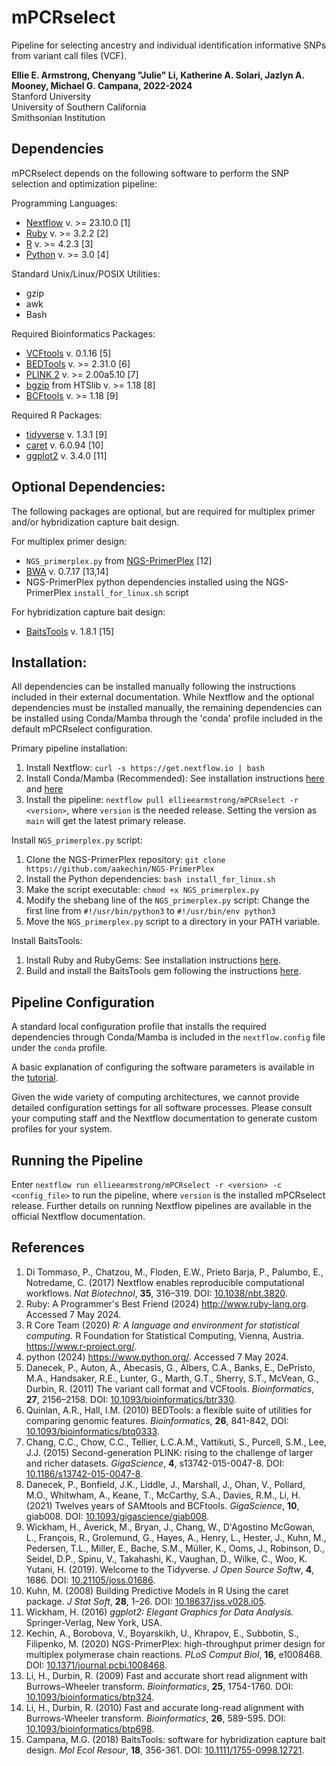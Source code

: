 # mPCRselect  
Pipeline for selecting ancestry and individual identification informative SNPs from variant call files (VCF).  

__Ellie E. Armstrong, Chenyang "Julie" Li, Katherine A. Solari, Jazlyn A. Mooney, Michael G. Campana, 2022-2024__  
Stanford University  
University of Southern California  
Smithsonian Institution  

## Dependencies  
mPCRselect depends on the following software to perform the SNP selection and optimization pipeline:  

Programming Languages:  
* [Nextflow](https://www.nextflow.io/) v. >= 23.10.0 [1]  
* [Ruby](http://www.ruby-lang.org) v. >= 3.2.2 [2]  
* [R](https://www.r-project.org/) v. >= 4.2.3 [3]  
* [Python](https://www.python.org/) v. >= 3.0 [4]  

Standard Unix/Linux/POSIX Utilities:
* gzip  
* awk  
* Bash

Required Bioinformatics Packages:  
* [VCFtools](https://vcftools.github.io/index.html) v. 0.1.16 [5]  
* [BEDTools](https://bedtools.readthedocs.io/en/latest/) v. >= 2.31.0 [6]  
* [PLINK 2](https://www.cog-genomics.org/plink/2.0/) v. >= 2.00a5.10 [7]  
* [bgzip](http://www.htslib.org/) from HTSlib v. >= 1.18 [8]  
* [BCFtools](http://www.htslib.org/) v. >= 1.18 [9]  

Required R Packages:
* [tidyverse](https://www.tidyverse.org/) v. 1.3.1 [9]  
* [caret](https://topepo.github.io/caret/) v. 6.0.94 [10]  
* [ggplot2](https://ggplot2.tidyverse.org/) v. 3.4.0 [11]  

## Optional Dependencies:  
The following packages are optional, but are required for multiplex primer and/or hybridization capture bait design.  

For multiplex primer design:  
* `NGS_primerplex.py` from [NGS-PrimerPlex](https://github.com/aakechin/NGS-PrimerPlex) [12]  
* [BWA](http://bio-bwa.sourceforge.net/) v. 0.7.17 [13,14]
* NGS-PrimerPlex python dependencies installed using the NGS-PrimerPlex `install_for_linux.sh` script  

For hybridization capture bait design:  
* [BaitsTools](https://github.com/campanam/BaitsTools) v. 1.8.1 [15]  

## Installation:  
All dependencies can be installed manually following the instructions included in their external documentation. While Nextflow and the optional dependencies must be installed manually, the remaining dependencies can be installed using Conda/Mamba through the 'conda' profile included in the default mPCRselect configuration.  

Primary pipeline installation:  
1. Install Nextflow: `curl -s https://get.nextflow.io | bash`  
2. Install Conda/Mamba (Recommended): See installation instructions [here](https://conda.io/projects/conda/en/latest/user-guide/install/index.html) and [here](https://mamba.readthedocs.io/en/latest/installation.html#installation)  
3. Install the pipeline: `nextflow pull ellieearmstrong/mPCRselect -r <version>`, where `version` is the needed release. Setting the version as `main` will get the latest primary release.  

Install `NGS_primerplex.py` script:  
1. Clone the NGS-PrimerPlex repository: `git clone https://github.com/aakechin/NGS-PrimerPlex`  
2. Install the Python dependencies: `bash install_for_linux.sh`  
3. Make the script executable: `chmod +x NGS_primerplex.py`  
4. Modify the shebang line of the `NGS_primerplex.py` script: Change the first line from `#!/usr/bin/python3` to `#!/usr/bin/env python3` 
5. Move the `NGS_primerplex.py` script to a directory in your PATH variable.  

Install BaitsTools:  
1. Install Ruby and RubyGems: See installation instructions [here](http://www.ruby-lang.org).  
2. Build and install the BaitsTools gem following the instructions [here](https://github.com/campanam/BaitsTools).  

## Pipeline Configuration  
A standard local configuration profile that installs the required dependencies through Conda/Mamba is included in the `nextflow.config` file under the `conda` profile.  

A basic explanation of configuring the software parameters is available in the [tutorial](docs/TUTORIAL.Md).  

Given the wide variety of computing architectures, we cannot provide detailed configuration settings for all software processes. Please consult your computing staff and the Nextflow documentation to generate custom profiles for your system.  

## Running the Pipeline  
Enter `nextflow run ellieearmstrong/mPCRselect -r <version> -c <config_file>` to run the pipeline, where `version` is the installed mPCRselect release. Further details on running Nextflow pipelines are available in the official Nextflow documentation.  

## References  
1. Di Tommaso, P., Chatzou, M., Floden, E.W., Prieto Barja, P., Palumbo, E., Notredame, C. (2017) Nextflow enables reproducible computational workflows. *Nat Biotechnol*, __35__, 316–319. DOI: [10.1038/nbt.3820](https://www.nature.com/articles/nbt.3820).  
2. Ruby: A Programmer's Best Friend (2024) http://www.ruby-lang.org. Accessed 7 May 2024.  
3. R Core Team (2020) *R: A language and environment for statistical computing.* R Foundation for Statistical Computing, Vienna, Austria. https://www.r-project.org/.  
4. python (2024) https://www.python.org/. Accessed 7 May 2024.  
5. Danecek, P., Auton, A., Abecasis, G., Albers, C.A., Banks, E., DePristo, M.A., Handsaker, R.E., Lunter, G., Marth, G.T., Sherry, S.T., McVean, G., Durbin, R. (2011) The variant call format and VCFtools. *Bioinformatics*, __27__, 2156–2158. DOI: [10.1093/bioinformatics/btr330](https://academic.oup.com/bioinformatics/article/27/15/2156/402296).  
6. Quinlan, A.R., Hall, I.M. (2010) BEDTools: a flexible suite of utilities for comparing genomic features. *Bioinformatics*, __26__, 841-842, DOI: [10.1093/bioinformatics/btq0333](https://academic.oup.com/bioinformatics/article/26/6/841/244688).  
7. Chang, C.C., Chow, C.C., Tellier, L.C.A.M., Vattikuti, S., Purcell, S.M., Lee, J.J. (2015) Second-generation PLINK: rising to the challenge of larger and richer datasets. *GigaScience*, __4__, s13742-015-0047-8. DOI: [10.1186/s13742-015-0047-8](https://doi.org/10.1186/s13742-015-0047-8).  
8. Danecek, P., Bonfield, J.K., Liddle, J., Marshall, J., Ohan, V., Pollard, M.O., Whitwham, A., Keane, T., McCarthy, S.A., Davies, R.M., Li, H. (2021) Twelves years of SAMtools and BCFtools. *GigaScience*, __10__, giab008. DOI: [10.1093/gigascience/giab008](https://academic.oup.com/gigascience/article/10/2/giab008/6137722).  
9. Wickham, H., Averick, M., Bryan, J., Chang, W., D'Agostino McGowan, L., François, R., Grolemund, G., Hayes, A., Henry, L., Hester, J., Kuhn, M., Pedersen, T.L., Miller, E., Bache, S.M., Müller, K., Ooms, J., Robinson, D., Seidel, D.P., Spinu, V., Takahashi, K., Vaughan, D., Wilke, C., Woo, K. Yutani, H. (2019). Welcome to the Tidyverse. *J Open Source Softw*, __4__, 1686. DOI: [10.21105/joss.01686](https://joss.theoj.org/papers/10.21105/joss.01686).  
10. Kuhn, M. (2008) Building Predictive Models in R Using the caret package. *J Stat Soft*, __28__, 1–26. DOI: [10.18637/jss.v028.i05](https://doi.org/10.18637/jss.v028.i05).  
11. Wickham, H. (2016) *ggplot2: Elegant Graphics for Data Analysis.* Springer-Verlag, New York, USA.  
12. Kechin, A., Borobova, V., Boyarskikh, U., Khrapov, E., Subbotin, S., Filipenko, M. (2020) NGS-PrimerPlex: high-throughput primer design for multiplex polymerase chain reactions. *PLoS Comput Biol*, __16__, e1008468. DOI: [10.1371/journal.pcbi.1008468](https://doi.org/10.1371/journal.pcbi.1008468).  
13. Li, H., Durbin, R. (2009) Fast and accurate short read alignment with Burrows–Wheeler transform. *Bioinformatics*, __25__, 1754-1760. DOI: [10.1093/bioinformatics/btp324](https://doi.org/10.1093/bioinformatics/btp324).  
14. Li, H., Durbin, R. (2010) Fast and accurate long-read alignment with Burrows-Wheeler transform. *Bioinformatics*, __26__, 589-595. DOI: [10.1093/bioinformatics/btp698](https://doi.org/10.1093/bioinformatics/btp698).  
15. Campana, M.G. (2018) BaitsTools: software for hybridization capture bait design. *Mol Ecol Resour*, __18__, 356-361. DOI: [10.1111/1755-0998.12721](https://doi.org/10.1111/1755-0998.12721).  
